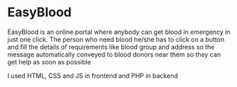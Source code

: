 # EasyBlood

EasyBlood is an online portal where anybody can get blood in emergency in just one click. The person who need blood he/she has to click on
a button and fill the details of requirements like blood group and address so the message automatically conveyed to blood donors near them so they can get help as soon as possible

I used HTML, CSS and JS in frontend and PHP in backend
